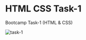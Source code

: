# HTML CSS Task-1
Bootcamp Task-1 (HTML & CSS)

![task-1](https://github.com/alirza-gz/bootcamp-task-1/assets/64093004/6661ae95-0fd6-4abe-9cc4-5d35e61f8374)
